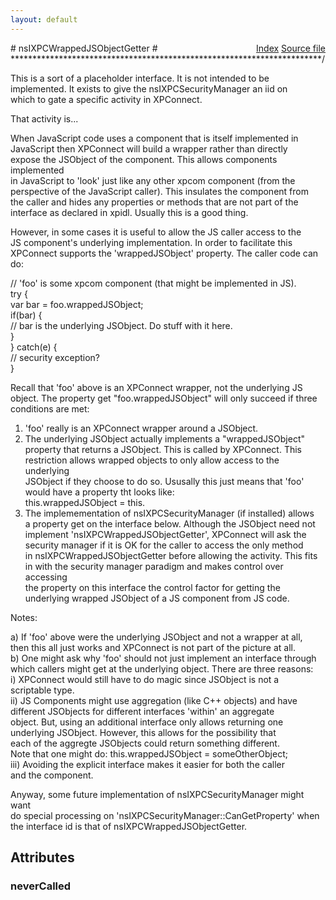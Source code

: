 ```yaml
---
layout: default
---
```

<div class='links' style='float:right'><a href="../index.html">Index</a>
<a href="http://dxr.mozilla.org/mozilla-central/source/js/xpconnect/idl/nsIXPConnect.idl">Source file</a>
</div>
# nsIXPCWrappedJSObjectGetter #
***********************************************************************/  
  
This is a sort of a placeholder interface. It is not intended to be  
implemented. It exists to give the nsIXPCSecurityManager an iid on  
which to gate a specific activity in XPConnect.  
  
That activity is...  
  
When JavaScript code uses a component that is itself implemented in  
JavaScript then XPConnect will build a wrapper rather than directly  
expose the JSObject of the component. This allows components implemented  
in JavaScript to 'look' just like any other xpcom component (from the  
perspective of the JavaScript caller). This insulates the component from  
the caller and hides any properties or methods that are not part of the  
interface as declared in xpidl. Usually this is a good thing.  
  
However, in some cases it is useful to allow the JS caller access to the  
JS component's underlying implementation. In order to facilitate this  
XPConnect supports the 'wrappedJSObject' property. The caller code can do:  
  
// 'foo' is some xpcom component (that might be implemented in JS).  
try {  
  var bar = foo.wrappedJSObject;  
  if(bar) {  
     // bar is the underlying JSObject. Do stuff with it here.  
  }  
} catch(e) {  
  // security exception?  
}  
  
Recall that 'foo' above is an XPConnect wrapper, not the underlying JS  
object. The property get "foo.wrappedJSObject" will only succeed if three  
conditions are met:  
  
1) 'foo' really is an XPConnect wrapper around a JSObject.  
2) The underlying JSObject actually implements a "wrappedJSObject"  
   property that returns a JSObject. This is called by XPConnect. This  
   restriction allows wrapped objects to only allow access to the underlying  
   JSObject if they choose to do so. Ususally this just means that 'foo'  
   would have a property tht looks like:  
      this.wrappedJSObject = this.  
3) The implemementation of nsIXPCSecurityManager (if installed) allows  
   a property get on the interface below. Although the JSObject need not  
   implement 'nsIXPCWrappedJSObjectGetter', XPConnect will ask the  
   security manager if it is OK for the caller to access the only method  
   in nsIXPCWrappedJSObjectGetter before allowing the activity. This fits  
   in with the security manager paradigm and makes control over accessing  
   the property on this interface the control factor for getting the  
   underlying wrapped JSObject of a JS component from JS code.  
  
Notes:  
  
a) If 'foo' above were the underlying JSObject and not a wrapper at all,  
   then this all just works and XPConnect is not part of the picture at all.  
b) One might ask why 'foo' should not just implement an interface through  
   which callers might get at the underlying object. There are three reasons:  
  i)   XPConnect would still have to do magic since JSObject is not a  
       scriptable type.  
  ii)  JS Components might use aggregation (like C++ objects) and have  
       different JSObjects for different interfaces 'within' an aggregate  
       object. But, using an additional interface only allows returning one  
       underlying JSObject. However, this allows for the possibility that  
       each of the aggregte JSObjects could return something different.  
       Note that one might do: this.wrappedJSObject = someOtherObject;  
  iii) Avoiding the explicit interface makes it easier for both the caller  
       and the component.  
  
 Anyway, some future implementation of nsIXPCSecurityManager might want  
 do special processing on 'nsIXPCSecurityManager::CanGetProperty' when  
 the interface id is that of nsIXPCWrappedJSObjectGetter.  
  

## Attributes ##

### neverCalled ###
